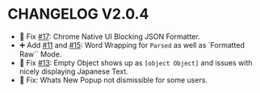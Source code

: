# CHANGELOG V2.0.4
* 🐞 Fix [#17](https://github.com/arnav-kr/json-formatter/issues/17): Chrome Native UI Blocking JSON Formatter. 
* ➕ Add [#11](https://github.com/arnav-kr/json-formatter/issues/11) and [#15](https://github.com/arnav-kr/json-formatter/issues/15): Word Wrapping for `Parsed` as well as `Formatted Raw`` Mode.
* 🐞 Fix [#13](https://github.com/arnav-kr/json-formatter/issues/13): Empty Object shows up as `[object Object]` and issues with nicely displaying Japanese Text.
* 🐞 Fix: Whats New Popup not dismissible for some users.